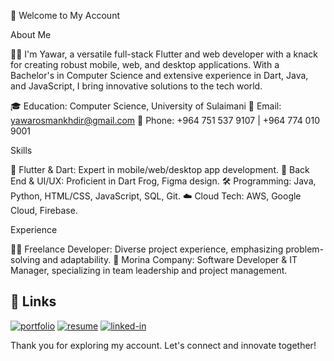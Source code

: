 🌟 Welcome to My Account

About Me

👨‍💻 I'm Yawar, a versatile full-stack Flutter and web developer with a knack for creating robust mobile, web, and desktop applications. With a Bachelor's in Computer Science and extensive experience in Dart, Java, and JavaScript, I bring innovative solutions to the tech world.

🎓 Education: Computer Science, University of Sulaimani
📧 Email: yawarosmankhdir@gmail.com
📱 Phone: +964 751 537 9107 | +964 774 010 9001

Skills

🚀 Flutter & Dart: Expert in mobile/web/desktop app development.
🔧 Back End & UI/UX: Proficient in Dart Frog, Figma design.
🛠️ Programming: Java, Python, HTML/CSS, JavaScript, SQL, Git.
☁️ Cloud Tech: AWS, Google Cloud, Firebase.

Experience

👨‍🚀 Freelance Developer: Diverse project experience, emphasizing problem-solving and adaptability.
💼 Morina Company: Software Developer & IT Manager, specializing in team leadership and project management.


## 🔗 Links

[![portfolio](https://img.shields.io/badge/Portfolio-5340ff?style=for-the-badge&logo=Google-chrome&logoColor=white)](https://yawarosman.com/)
[![resume](https://img.shields.io/badge/Resume-4285F4?style=for-the-badge&logo=read-the-docs&logoColor=white)](https://firebasestorage.googleapis.com/v0/b/yawarosman-8f2c8.appspot.com/o/yawarosman.pdf?alt=media&token=acc7d3a9-9443-4e0d-99d1-58a5d53ece29)
[![linked-in](https://img.shields.io/badge/Linked_In-0077B5?style=for-the-badge&logo=LinkedIn&logoColor=white)](https://www.linkedin.com/in/yawar-osman-68530b203)

Thank you for exploring my account. Let's connect and innovate together!
